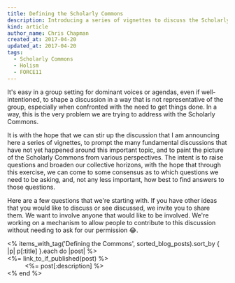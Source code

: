 ```yaml
---
title: Defining the Scholarly Commons
description: Introducing a series of vignettes to discuss the Scholarly Commons.
kind: article
author_name: Chris Chapman
created_at: 2017-04-20
updated_at: 2017-04-20
tags:
  - Scholarly Commons
  - Holism
  - FORCE11
---
```


It's easy in a group setting for dominant voices or agendas, even if
well-intentioned, to shape a discussion in a way that is not representative of
the group, especially when confronted with the need to get things done. In a
way, this is the very problem we are trying to address with the Scholarly
Commons.

It is with the hope that we can stir up the discussion that I am announcing
here a series of vignettes, to prompt the many fundamental discussions that
have not yet happened around this important topic, and to paint the picture of
the Scholarly Commons from various perspectives. The intent is to raise
questions and broaden our collective horizons, with the hope that through this
exercise, we can come to some consensus as to which questions we need to be
asking, and, not any less important, how best to find answers to those
questions.

Here are a few questions that we're starting with. If you have other ideas that
you would like to discuss or see discussed, we invite you to share them. We
want to involve anyone that would like to be involved. We're working on a
mechanism to allow people to contribute to this discussion without needing to
ask for our permission :joy:.

<!--MORE-->

<dl>
<% items_with_tag('Defining the Commons', sorted_blog_posts).sort_by { |p| p[:title] }.each do |post| %>
  <dt><%= link_to_if_published(post) %></dt>
  <dd><%= post[:description] %></dd>
<% end %>
</dl>
